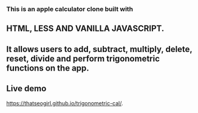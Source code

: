### This is an apple calculator clone built with 


##  HTML, LESS AND VANILLA JAVASCRIPT.

## It allows users to add, subtract, multiply, delete, reset, divide and perform trigonometric functions on the app.

## Live demo 
https://thatseogirl.github.io/trigonometric-cal/.
